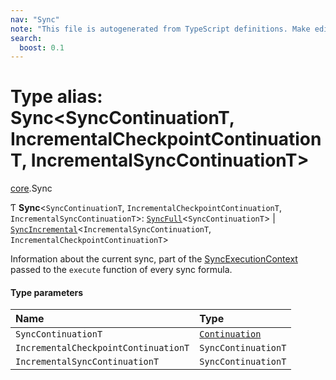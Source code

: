 ```yaml
---
nav: "Sync"
note: "This file is autogenerated from TypeScript definitions. Make edits to the comments in the TypeScript file and then run `make docs` to regenerate this file."
search:
  boost: 0.1
---
```

# Type alias: Sync<SyncContinuationT, IncrementalCheckpointContinuationT, IncrementalSyncContinuationT\>

[core](../modules/core.md).Sync

Ƭ **Sync**<`SyncContinuationT`, `IncrementalCheckpointContinuationT`, `IncrementalSyncContinuationT`\>: [`SyncFull`](../interfaces/core.SyncFull.md)<`SyncContinuationT`\> \| [`SyncIncremental`](../interfaces/core.SyncIncremental.md)<`IncrementalSyncContinuationT`, `IncrementalCheckpointContinuationT`\>

Information about the current sync, part of the [SyncExecutionContext](../interfaces/core.SyncExecutionContext.md) passed to the
`execute` function of every sync formula.

#### Type parameters

| Name | Type |
| :------ | :------ |
| `SyncContinuationT` | [`Continuation`](../interfaces/core.Continuation.md) |
| `IncrementalCheckpointContinuationT` | `SyncContinuationT` |
| `IncrementalSyncContinuationT` | `SyncContinuationT` |
